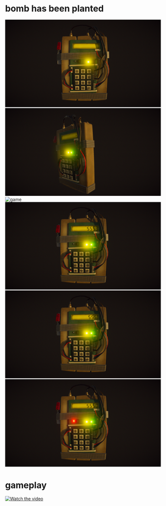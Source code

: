 # bomb has been planted

![game](screenshots/Screenshot%20(3).png)
![game](screenshots/Screenshot%20(5).png)
![game](screenshots/Screenshot%20(6).png)
![game](screenshots/Screenshot%20(7).png)
![game](screenshots/Screenshot%20(8).png)
![game](screenshots/Screenshot%20(9).png)


# gameplay
[![Watch the video](https://i.stack.imgur.com/Vp2cE.png)](https://www.youtube.com/watch?v=OG2XyB8CLa8)